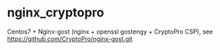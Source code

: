 # nginx_cryptopro
Centos7 + Nginx-gost (nginx + openssl gostengy + CryptoPro CSP), see https://github.com/CryptoPro/nginx-gost.git

